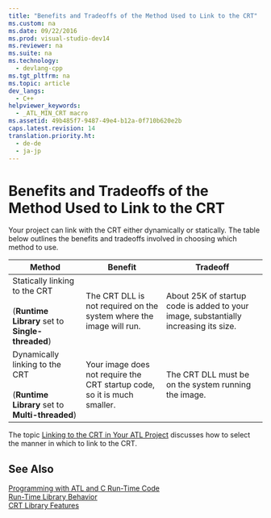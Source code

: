 ```yaml
---
title: "Benefits and Tradeoffs of the Method Used to Link to the CRT"
ms.custom: na
ms.date: 09/22/2016
ms.prod: visual-studio-dev14
ms.reviewer: na
ms.suite: na
ms.technology: 
  - devlang-cpp
ms.tgt_pltfrm: na
ms.topic: article
dev_langs: 
  - C++
helpviewer_keywords: 
  - _ATL_MIN_CRT macro
ms.assetid: 49b485f7-9487-49e4-b12a-0f710b620e2b
caps.latest.revision: 14
translation.priority.ht: 
  - de-de
  - ja-jp
---
```

# Benefits and Tradeoffs of the Method Used to Link to the CRT
Your project can link with the CRT either dynamically or statically. The table below outlines the benefits and tradeoffs involved in choosing which method to use.  
  
|Method|Benefit|Tradeoff|  
|------------|-------------|--------------|  
|Statically linking to the CRT<br /><br /> (**Runtime Library** set to **Single-threaded**)|The CRT DLL is not required on the system where the image will run.|About 25K of startup code is added to your image, substantially increasing its size.|  
|Dynamically linking to the CRT<br /><br /> (**Runtime Library** set to **Multi-threaded**)|Your image does not require the CRT startup code, so it is much smaller.|The CRT DLL must be on the system running the image.|  
  
 The topic [Linking to the CRT in Your ATL Project](../vs140/linking-to-the-crt-in-your-atl-project.md) discusses how to select the manner in which to link to the CRT.  
  
## See Also  
 [Programming with ATL and C Run-Time Code](../vs140/programming-with-atl-and-c-run-time-code.md)   
 [Run-Time Library Behavior](../vs140/run-time-library-behavior.md)   
 [CRT Library Features](../vs140/crt-library-features.md)